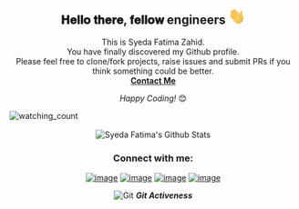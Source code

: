 <div align="center">
<h2> 𝐇𝐞𝐥𝐥𝐨 𝐭𝐡𝐞𝐫𝐞, 𝐟𝐞𝐥𝐥𝐨𝐰 engineers <img src="https://github.com/ABSphreak/ABSphreak/blob/master/gifs/Hi.gif" width="30px"></h2>
</div>

<div align="center">

This is Syeda Fatima Zahid. <br>
You have finally discovered my Github profile. <br>
Please feel free to clone/fork projects, raise issues and submit PRs if you think something could be better. <br>
<a href="mailto:syedafatimazahid123@gmail.com"><b>Contact Me</b></a>

<i>Happy Coding!</i> 😊

</div>

<p align="left"> 
<img src="https://komarev.com/ghpvc/?username=syedafatimah&color=brightgreen" alt="watching_count" />
 </p>

<div align="center">

<img align="center" src="https://github-readme-stats.vercel.app/api?username=syedafatimah&include_all_commits=true&count_private=true&show_icons=true&line_height=20&title_color=7A7ADB&icon_color=2234AE&text_color=D3D3D3&bg_color=0,000000,130F40" alt="Syeda Fatima's Github Stats">

  
<h3 align="center">Connect with me:</h3>
<div align="center">

[![image](https://img.shields.io/badge/LinkedIn-0077B5?style=for-the-badge&logo=linkedin&logoColor=white)](https://www.linkedin.com/in/syeda-fatima-zahid-3646651a6/)
[![image](https://img.shields.io/badge/Twitter-1DA1F2?style=for-the-badge&logo=twitter&logoColor=white)](https://twitter.com/home)
[![image](https://img.shields.io/badge/-Hackerrank-2EC866?style=for-the-badge&logo=HackerRank&logoColor=white)](https://www.hackerrank.com/syeda_fatima)
[![image](https://img.shields.io/badge/-LeetCode-FFA116?style=for-the-badge&logo=LeetCode&logoColor=black)](https://leetcode.com/Syeda-Fatima/)

  
</div>
  
<p align="center">
 <img src="https://media.giphy.com/media/W5eoZHPpUx9sapR0eu/giphy.gif" width="30px" alt="Git"/>&nbsp;<i><b>Git Activeness</b></i></p>
  
